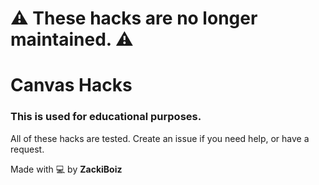 # ⚠️ These hacks are no longer maintained. ⚠️
# Canvas Hacks

### This is used for educational purposes.

All of these hacks are tested. Create an issue if you need help, or have a request.

Made with 💻 by **ZackiBoiz**
